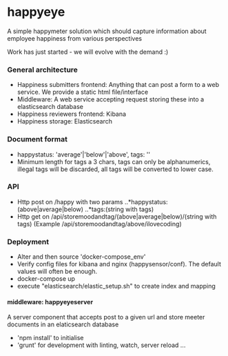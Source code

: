 # happyeye
A simple happymeter solution which should capture information about employee happiness from various perspectives

Work has just started - we will evolve with the demand :)

### General architecture
* Happiness submitters frontend: Anything that can post a form to a web service. We provide a static html file/interface
* Middleware: A web service accepting request storing these into a elasticsearch database
* Happiness reviewers frontend: Kibana
* Happiness storage: Elasticsearch

### Document format
* happystatus: 'average'|'below'|'above', tags: '<string>'
* Minimum length for tags a 3 chars, tags can only be alphanumerics, illegal tags will be discarded, all tags will be converted to lower case.

### API
* Http post on /happy with two params 
..*happystatus:(above|average|below)
..*tags:(string with tags)
* Http get on /api/storemoodandtag/(above|average|below)/(string with tags)  (Example /api/storemoodandtag/above/ilovecoding)

### Deployment
* Alter and then source 'docker-compose_env'
* Verify config files for kibana and nginx (happysensor/conf). The default values will often be enough.
* docker-compose up
* execute "elasticsearch/elastic_setup.sh" to create index and mapping

#### middleware: happyeyeserver ####

A server component that accepts post to a given url and store meeter documents in an elaticsearch database

* 'npm install' to initialise
* 'grunt' for development with linting, watch, server reload ...
